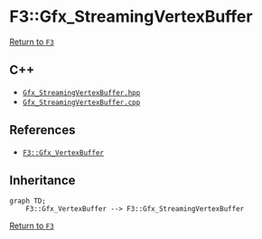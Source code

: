 # F3::Gfx_StreamingVertexBuffer

[Return to `F3`](/docs/F3.md)

## C++

- [`Gfx_StreamingVertexBuffer.hpp`](/c++/include/Gfx_StreamingVertexBuffer.hpp)
- [`Gfx_StreamingVertexBuffer.cpp`](/c++/source/Gfx_StreamingVertexBuffer.cpp)

## References

- [`F3::Gfx_VertexBuffer`](/docs/F3/Gfx_VertexBuffer.md)

## Inheritance

```mermaid
graph TD;
    F3::Gfx_VertexBuffer --> F3::Gfx_StreamingVertexBuffer
```

[Return to `F3`](/docs/F3.md)